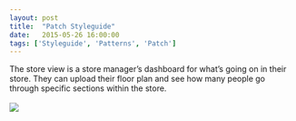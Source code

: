 ```yaml
---
layout: post
title:  "Patch Styleguide"
date:   2015-05-26 16:00:00
tags: ['Styleguide', 'Patterns', 'Patch']
---
```


<div class="text-block">
The store view is a store manager’s dashboard for what’s going on in their store. They can upload their floor plan and see how many people go through  specific sections within the store. <br /><br />
</div>

<div class="images">
	<img src="{{ base.url }}/images/Patch/styleguide.png" />
</div>

[jekyll-gh]: https://github.com/jekyll/jekyll
[jekyll]:    http://jekyllrb.com
